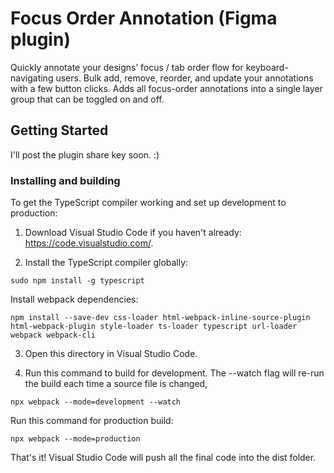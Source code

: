 # Focus Order Annotation (Figma plugin)

Quickly annotate your designs’ focus / tab order flow for keyboard-navigating users. Bulk add, remove, reorder, and update your annotations with a few button clicks. Adds all focus-order annotations into a single layer group that can be toggled on and off. 

## Getting Started

I'll post the plugin share key soon. :) 


### Installing and building

To get the TypeScript compiler working and set up development to production:

1. Download Visual Studio Code if you haven't already: https://code.visualstudio.com/.

2. Install the TypeScript compiler globally:

```
sudo npm install -g typescript
```

Install webpack dependencies: 
```
npm install --save-dev css-loader html-webpack-inline-source-plugin html-webpack-plugin style-loader ts-loader typescript url-loader webpack webpack-cli
```

3. Open this directory in Visual Studio Code.

4. Run this command to build for development. The --watch flag will re-run the build each time a source file is changed,

```
npx webpack --mode=development --watch
```

Run this command for production build: 
```
npx webpack --mode=production
```

That's it! Visual Studio Code will push all the final code into the dist folder. 

